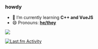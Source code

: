### howdy

- 🌱 I’m currently learning **C++ and VueJS**
- 😄 Pronouns: **[he/they](https://en.pronouns.page/@toastorbtoasted)**

![](https://nocache.advaith.workers.dev/?url=https://visitor-badge.glitch.me/badge?page_id=toastythetoaster.toastythetoaster)

[![Last.fm Activity](https://toru.kio.dev/api/v1/T0457Y?theme=dark)](https://last.fm/user/T0457Y)

